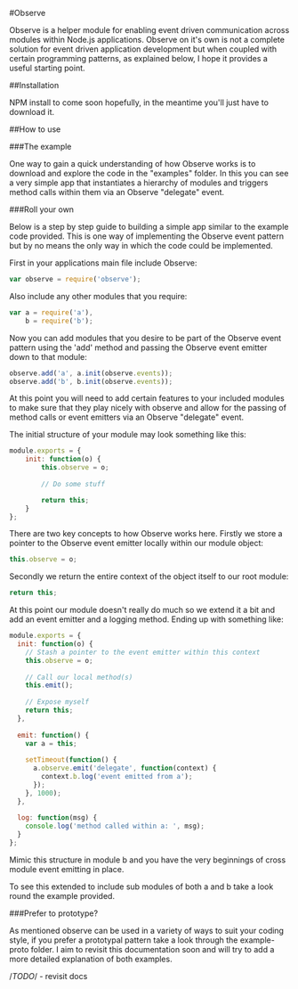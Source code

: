 #Observe

Observe is a helper module for enabling event driven communication across modules within Node.js applications. Observe on it's own is not a complete solution for event driven application development but when coupled with certain programming patterns, as explained below, I hope it provides a useful starting point.

##Installation

NPM install to come soon hopefully, in the meantime you'll just have to download it.

##How to use

###The example

One way to gain a quick understanding of how Observe works is to download and explore the code in the "examples" folder. In this you can see a very simple app that instantiates a hierarchy of modules and triggers method calls within them via an Observe "delegate" event.

###Roll your own

Below is a step by step guide to building a simple app similar to the example code provided. This is one way of implementing the Observe event pattern but by no means the only way in which the code could be implemented.

First in your applications main file include Observe:

```js
var observe = require('observe');
```

Also include any other modules that you require:

```js
var a = require('a'),
    b = require('b');
```

Now you can add modules that you desire to be part of the Observe event pattern using the 'add' method and passing the Observe event emitter down to that module:

```js
observe.add('a', a.init(observe.events));
observe.add('b', b.init(observe.events));
```

At this point you will need to add certain features to your included modules to make sure that they play nicely with observe and allow for the passing of method calls or event emitters via an Observe "delegate" event.

The initial structure of your module may look something like this:

```js
module.exports = {
    init: function(o) {
        this.observe = o;
        
        // Do some stuff

        return this;
    }
};
```

There are two key concepts to how Observe works here. Firstly we store a pointer to the Observe event emitter locally within our module object:

```js
this.observe = o;
```

Secondly we return the entire context of the object itself to our root module:

```js
return this;
```

At this point our module doesn't really do much so we extend it a bit and add an event emitter and a logging method. Ending up with something like:

```js
module.exports = {
  init: function(o) {
    // Stash a pointer to the event emitter within this context
    this.observe = o;
        
    // Call our local method(s)
    this.emit();
    
    // Expose myself
    return this;
  },
  
  emit: function() {
    var a = this;    
    
    setTimeout(function() {
      a.observe.emit('delegate', function(context) {
        context.b.log('event emitted from a');
      });
    }, 1000);    
  },
  
  log: function(msg) {
    console.log('method called within a: ', msg);
  }
};
```

Mimic this structure in module b and you have the very beginnings of cross module event emitting in place.

To see this extended to include sub modules of both a and b take a look round the example provided.

###Prefer to prototype?

As mentioned observe can be used in a variety of ways to suit your coding style, if you prefer a prototypal pattern take a look through the example-proto folder. I aim to revisit this documentation soon and will try to add a more detailed explanation of both examples.

/*TODO*/ - revisit docs